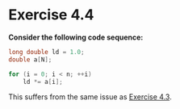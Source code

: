 # Exercise 4.4
__Consider the following code sequence:__
```c
long double ld = 1.0;
double a[N];

for (i = 0; i < n; ++i)
    ld *= a[i];
```

This suffers from the same issue as [Exercise 4.3](../4.3/README.md).
